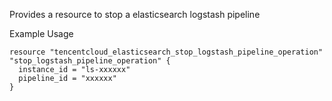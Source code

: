 Provides a resource to stop a elasticsearch logstash pipeline

Example Usage

```hcl
resource "tencentcloud_elasticsearch_stop_logstash_pipeline_operation" "stop_logstash_pipeline_operation" {
  instance_id = "ls-xxxxxx"
  pipeline_id = "xxxxxx"
}
```